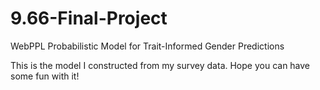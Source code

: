 # 9.66-Final-Project
WebPPL Probabilistic Model for Trait-Informed Gender Predictions

This is the model I constructed from my survey data. Hope you can have some fun with it!
